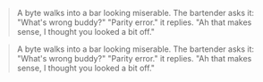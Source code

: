 
> A byte walks into a bar looking miserable.
The bartender asks it: "What's wrong buddy?"
"Parity error." it replies. 
"Ah that makes sense, I thought you looked a bit off."

> A byte walks into a bar looking miserable.
The bartender asks it: "What's wrong buddy?"
"Parity error." it replies. 
"Ah that makes sense, I thought you looked a bit off."
